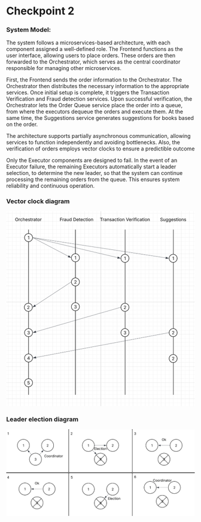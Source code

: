 
# Checkpoint 2
### System Model:

The system follows a microservices-based architecture, with each component assigned a well-defined role. The Frontend functions as the user interface, allowing users to place orders. These orders are then forwarded to the Orchestrator, which serves as the central coordinator responsible for managing other microservices.

First, the Frontend sends the order information to the Orchestrator. The Orchestrator then distributes the necessary information to the appropriate services. Once initial setup is complete, it triggers the Transaction Verification and Fraud detection services. Upon successful verification, the Orchestrator lets the Order Queue service place the order into a queue, from where the executors dequeue the orders and execute them. At the same time, the Suggestions service generates suggestions for books based on the order.

The architecture supports partially asynchronous communication, allowing services to function independently and avoiding bottlenecks. Also, the verification of orders employs vector clocks to ensure a predictible outcome

Only the Executor components are designed to fail. In the event of an Executor failure, the remaining Executors automatically start a leader selection, to determine the new leader, so that the system can continue processing the remaining orders from the queue. This ensures system reliability and continuous operation.

### Vector clock diagram
![image1](VectorClockDiagram.png)

### Leader election diagram
![image2](LeaderElectionDiagram.png)
